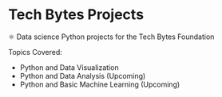 # Tech Bytes Projects
⚛ Data science Python projects for the Tech Bytes Foundation

Topics Covered:
* Python and Data Visualization
* Python and Data Analysis (Upcoming)
* Python and Basic Machine Learning (Upcoming)
